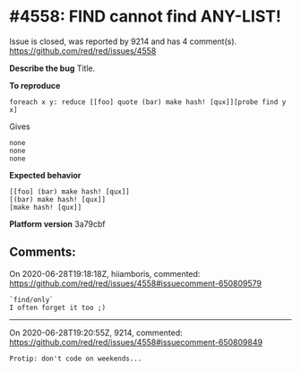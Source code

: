 
#4558: FIND cannot find ANY-LIST!
================================================================================
Issue is closed, was reported by 9214 and has 4 comment(s).
<https://github.com/red/red/issues/4558>

**Describe the bug**
Title.

**To reproduce**
```red
foreach x y: reduce [[foo] quote (bar) make hash! [qux]][probe find y x]
```
Gives
```red
none
none
none
```

**Expected behavior**
```red
[[foo] (bar) make hash! [qux]]
[(bar) make hash! [qux]]
[make hash! [qux]]
```

**Platform version**
3a79cbf


Comments:
--------------------------------------------------------------------------------

On 2020-06-28T19:18:18Z, hiiamboris, commented:
<https://github.com/red/red/issues/4558#issuecomment-650809579>

    `find/only`
    I often forget it too ;)

--------------------------------------------------------------------------------

On 2020-06-28T19:20:55Z, 9214, commented:
<https://github.com/red/red/issues/4558#issuecomment-650809849>

    Protip: don't code on weekends...

